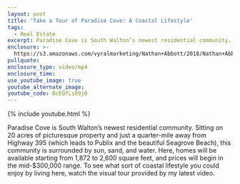 ```yaml
---
layout: post
title: 'Take a Tour of Paradise Cove: A Coastal Lifestyle'
tags:
  - Real Estate
excerpt: Paradise Cove is South Walton’s newest residential community.
enclosure: >-
  https://s3.amazonaws.com/vyralmarketing/Nathan+Abbott/2018/Nathan+Abbott+Team-+A+Tour+of+Paradise+Cove.mp4
pullquote:
enclosure_type: video/mp4
enclosure_time:
use_youtube_image: true
youtube_alternate_image:
youtube_code: BcEQfLsO9j0
---
```


{% include youtube.html %}

Paradise Cove is South Walton’s newest residential community. Sitting on 20 acres of picturesque property and just a quarter-mile away from Highway 395 (which leads to Publix and the beautiful Seagrove Beach), this community is surrounded by sun, sand, and water. Here, homes will be available starting from 1,872 to 2,600 square feet, and prices will begin in the mid-$300,000 range. To see what sort of coastal lifestyle you could enjoy by living here, watch the visual tour provided by my latest video.